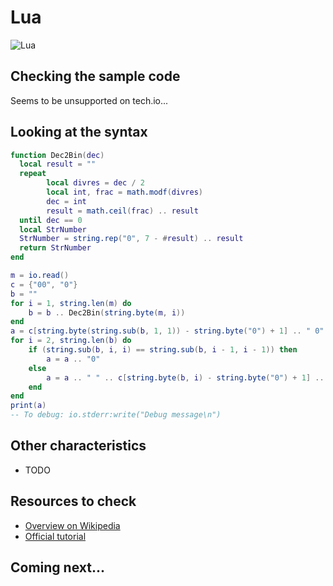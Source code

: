 # Lua

![Lua](../pic/Lua.png)

## Checking the sample code

Seems to be unsupported on tech.io...

## Looking at the syntax

```lua
function Dec2Bin(dec)
  local result = ""
  repeat
        local divres = dec / 2
        local int, frac = math.modf(divres)
        dec = int
        result = math.ceil(frac) .. result
  until dec == 0
  local StrNumber
  StrNumber = string.rep("0", 7 - #result) .. result
  return StrNumber
end

m = io.read()
c = {"00", "0"}
b = ""
for i = 1, string.len(m) do
    b = b .. Dec2Bin(string.byte(m, i))
end
a = c[string.byte(string.sub(b, 1, 1)) - string.byte("0") + 1] .. " 0"
for i = 2, string.len(b) do
    if (string.sub(b, i, i) == string.sub(b, i - 1, i - 1)) then
        a = a .. "0"
    else
        a = a .. " " .. c[string.byte(b, i) - string.byte("0") + 1] .. " 0"
    end
end
print(a)
-- To debug: io.stderr:write("Debug message\n")
```

## Other characteristics

- TODO

## Resources to check

- [Overview on Wikipedia](https://en.wikipedia.org/wiki/Lua_(programming_language))
- [Official tutorial](https://www.lua.org/start.html)

## Coming next...
